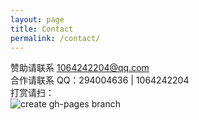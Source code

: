 ```yaml
---
layout: page
title: Contact
permalink: /contact/
---
```




赞助请联系 1064242204@qq.com
<br/>
合作请联系 QQ：294004636 | 1064242204
<br/>
打赏请扫：
<br/>
![create gh-pages branch](http://ogu9js0qs.bkt.clouddn.com/weixing.png)
